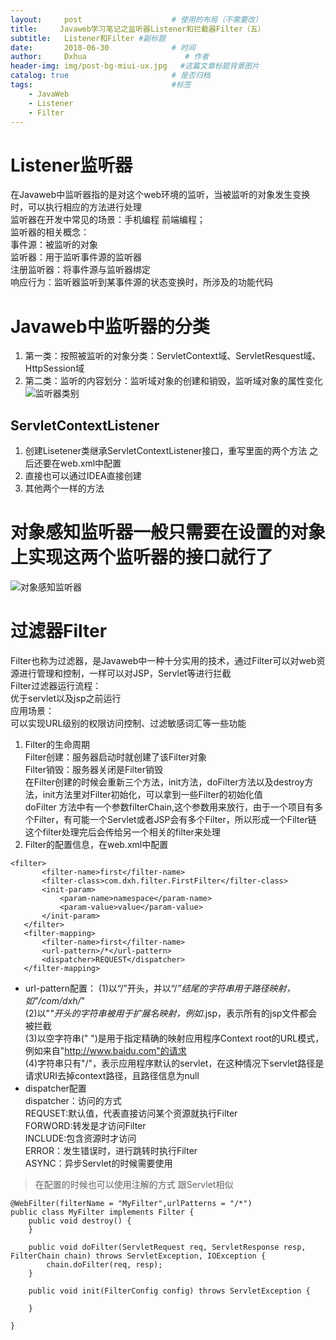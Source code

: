 ```yaml
---
layout:     post                    # 使用的布局（不需要改）
title:     Javaweb学习笔记之监听器Listener和拦截器Filter（五）               # 标题
subtitle:   Listener和Filter #副标题
date:       2018-06-30              # 时间
author:     Dxhua                      # 作者
header-img: img/post-bg-miui-ux.jpg   #这篇文章标题背景图片
catalog: true                       # 是否归档
tags:                               #标签
    - JavaWeb
    - Listener
    - Filter
---
```

# Listener监听器  
在Javaweb中监听器指的是对这个web环境的监听，当被监听的对象发生变换时，可以执行相应的方法进行处理  
监听器在开发中常见的场景：手机编程 前端编程；  
监听器的相关概念：  
事件源：被监听的对象  
监听器：用于监听事件源的监听器  
注册监听器：将事件源与监听器绑定  
响应行为：监听器监听到某事件源的状态变换时，所涉及的功能代码  
# Javaweb中监听器的分类  
1. 第一类：按照被监听的对象分类：ServletContext域、ServletResquest域、HttpSession域  
2. 第二类：监听的内容划分：监听域对象的创建和销毁，监听域对象的属性变化  
![监听器类别](http://pdg3d7gpb.bkt.clouddn.com/%E7%9B%91%E5%90%AC%E5%99%A8%E7%B1%BB%E5%88%AB.png)   
## ServletContextListener
1. 创建Lisetener类继承ServletContextListener接口，重写里面的两个方法 之后还要在web.xml中配置  
2. 直接也可以通过IDEA直接创建  
3. 其他两个一样的方法  
# 对象感知监听器一般只需要在设置的对象上实现这两个监听器的接口就行了  

![对象感知监听器](http://pdg3d7gpb.bkt.clouddn.com/%E5%AF%B9%E8%B1%A1%E6%84%9F%E7%9F%A5%E7%9B%91%E5%90%AC%E5%99%A8.png)    

# 过滤器Filter   
Filter也称为过滤器，是Javaweb中一种十分实用的技术，通过Filter可以对web资源进行管理和控制，一样可以对JSP，Servlet等进行拦截  
Filter过滤器运行流程：  
优于servlet以及jsp之前运行  
应用场景：  
可以实现URL级别的权限访问控制、过滤敏感词汇等一些功能  
1. Filter的生命周期  
Filter创建：服务器启动时就创建了该Filter对象  
Filter销毁：服务器关闭是Filter销毁    
在Filter创建的时候会重新三个方法，init方法，doFilter方法以及destroy方法，init方法里对Filter初始化，可以拿到一些Filter的初始化值  
doFilter 方法中有一个参数filterChain,这个参数用来放行，由于一个项目有多个Filter，有可能一个Servlet或者JSP会有多个Filter，所以形成一个Filter链  
这个filter处理完后会传给另一个相关的filter来处理  
2. Filter的配置信息，在web.xml中配置  

```
<filter>
       <filter-name>first</filter-name>
       <filter-class>com.dxh.filter.FirstFilter</filter-class>
       <init-param>
           <param-name>namespace</param-name>
           <param-value>value</param-value>
       </init-param>
   </filter>
   <filter-mapping>
       <filter-name>first</filter-name>
       <url-pattern>/*</url-pattern>
       <dispatcher>REQUEST</dispatcher>
   </filter-mapping>
```

- url-pattern配置：
(1)以“/”开头，并以“/*”结尾的字符串用于路径映射，如"/com/dxh/*"    
(2)以"*"开头的字符串被用于扩展名映射，例如*.jsp，表示所有的jsp文件都会被拦截  
(3)以空字符串(" ")是用于指定精确的映射应用程序Context root的URL模式，例如来自"http://www.baidu.com"的请求  
(4)字符串只有"/"，表示应用程序默认的servlet，在这种情况下servlet路径是请求URI去掉context路径，且路径信息为null  
- dispatcher配置  
dispatcher：访问的方式  
REQUSET:默认值，代表直接访问某个资源就执行Filter  
FORWORD:转发是才访问Filter  
INCLUDE:包含资源时才访问  
ERROR：发生错误时，进行跳转时执行Filter  
ASYNC：异步Servlet的时候需要使用  
>在配置的时候也可以使用注解的方式  跟Servlet相似  

```
@WebFilter(filterName = "MyFilter",urlPatterns = "/*")
public class MyFilter implements Filter {
    public void destroy() {
    }

    public void doFilter(ServletRequest req, ServletResponse resp, FilterChain chain) throws ServletException, IOException {
        chain.doFilter(req, resp);
    }

    public void init(FilterConfig config) throws ServletException {

    }

}

```
